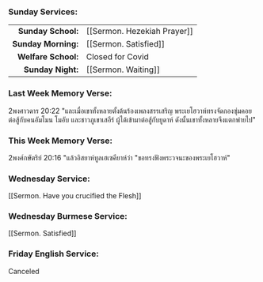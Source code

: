 ### Sunday Services:
|                     |                             |
| -------------------:|:--------------------------- |
|  **Sunday School:** | [[Sermon. Hezekiah Prayer]] |
| **Sunday Morning:** | [[Sermon. Satisfied]]       |
| **Welfare School:** | Closed for Covid            |
|   **Sunday Night:** | [[Sermon. Waiting]]         |
### Last Week Memory Verse:
2พงศาวดาร 20:22 "และเมื่อเขาทั้งหลายตั้งต้นร้องเพลงสรรเสริญ พระเยโฮวาห์ทรงจัดกองซุ่มคอยต่อสู้กับคนอัมโมน โมอับ และชาวภูเขาเสอีร์ ผู้ได้เข้ามาต่อสู้กับยูดาห์ ดังนั้นเขาทั้งหลายจึงแตกพ่ายไป"
### This Week Memory Verse:
2พงศ์กษัตริย์ 20:16 "แล้วอิสยาห์ทูลเฮเซคียาห์ว่า "ขอทรงฟังพระวจนะของพระเยโฮวาห์"
### Wednesday Service:
[[Sermon. Have you crucified the Flesh]]
### Wednesday Burmese Service:
[[Sermon. Satisfied]]
### Friday English Service:
Canceled